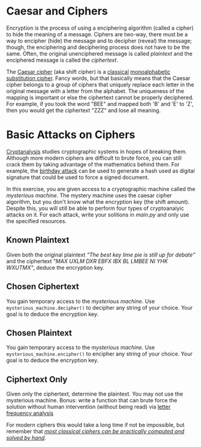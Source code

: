# Caesar and Ciphers
Encryption is the process of using a enciphering algorithm (called a cipher) to hide the
meaning of a message. Ciphers are two-way, there must be a way to encipher (hide) the 
message and to decipher (reveal) the message; though, the enciphering and deciphering 
process does not have to be the same. Often, the original unenciphered message is called
*plaintext* and the enciphered message is called the *ciphertext*.

The [Caesar cipher](https://en.wikipedia.org/wiki/Caesar_cipher) (aka shift cipher) is a
[classical](https://en.wikipedia.org/wiki/Classical_cipher) [monoalphabetic substitution cipher](https://en.wikipedia.org/wiki/Substitution_cipher). Fancy words, but that basically
means that the Caesar cipher belongs to a group of ciphers that uniquely replace each 
letter in the original message with a letter from the alphabet. The uniqueness of the 
mapping is important or else the ciphertext cannot be properly deciphered. For example, if 
you took the word "BEE" and mapped both 'B' and 'E' to 'Z', then you would get the 
ciphertext "ZZZ" and lose all meaning.

# Basic Attacks on Ciphers
[Cryptanalysis](https://en.wikipedia.org/wiki/Cryptanalysis) studies cryptographic systems
in hopes of breaking them. Although more modern ciphers are difficult to brute force, you
can still crack them by taking advantage of the mathematics behind them. For example,
the [birthday attack](https://en.wikipedia.org/wiki/Birthday_attack) can be used to generate
a hash used as digital signature that could be used to force a signed document.

In this exercise, you are given access to a cryptographic machine called the *mysterious
machine*. The mystery machine uses the caesar cipher algorithm, but you don't know what the
encryption key (the shift amount). Despite this, you will still be able to perform four
types of cryptoanalyic attacks on it. For each attack, write your solitions in *main.py* 
and only use the specified resources.

## Known Plaintext
Given both the original plaintext *"The best key lime pie is still up for debate"*
and the ciphertext *"MAX UXLM DXR EBFX IBX BL LMBEE NI YHK WXUTMX"*, deduce the encryption
key.

## Chosen Ciphertext
You gain temporary access to the *mysterious machine*. Use `mysterious_machine.decipher()`
to decipher any string of your choice. Your goal is to deduce the encryption key.

## Chosen Plaintext
You gain temporary access to the *mysterious machine*. Use `mysterious_machine.encipher()`
to encipher any string of your choice. Your goal is to deduce the encryption key.

## Ciphertext Only
Given only the ciphertext, determine the plaintext. You may not use the mysterious machine. Bonus: write a function that can brute force the solution without human 
intervention (without being read) via [letter frequency analysis](https://en.wikipedia.org/wiki/Letter_frequency)

For modern ciphers this would take a long time if not be impossible, but remember that
[*most classical ciphers can be practically computed and solved by hand*](https://en.wikipedia.org/wiki/Classical_cipher).
